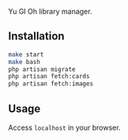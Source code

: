 Yu GI Oh library manager.

## Installation
```bash
make start
make bash
php artisan migrate
php artisan fetch:cards
php artisan fetch:images
```

## Usage
Access `localhost` in your browser.
